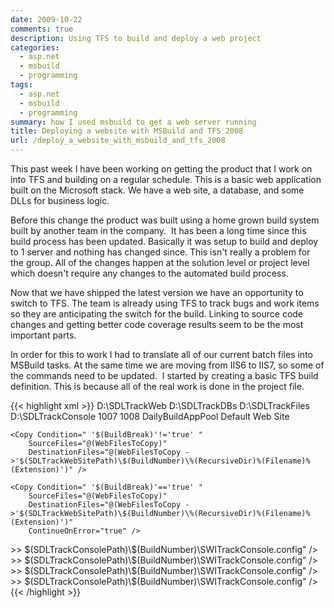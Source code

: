 ```yaml
---
date: 2009-10-22
comments: true
description: Using TFS to build and deploy a web project
categories:
  - asp.net
  - msbuild
  - programming
tags:
  - asp.net
  - msbuild
  - programming
summary: how I used msbuild to get a web server running
title: Deploying a website with MSBuild and TFS 2008
url: /deploy_a_website_with_msbuild_and_tfs_2008
---
```


This past week I have been working on getting the product that I work on into TFS and building on a regular schedule. This is a basic web application built on the Microsoft stack. We have a web site, a database, and some DLLs for business logic.

Before this change the product was built using a home grown build system built by another team in the company.  It has been a long time since this build process has been updated. Basically it was setup to build and deploy to 1 server and nothing has changed since. This isn't really a problem for the group. All of the changes happen at the solution level or project level which doesn't require any changes to the automated build process.

Now that we have shipped the latest version we have an opportunity to switch to TFS. The team is already using TFS to track bugs and work items so they are anticipating the switch for the build. Linking to source code changes and getting better code coverage results seem to be the most important parts.

In order for this to work I had to translate all of our current batch files into MSBuild tasks. At the same time we are moving from IIS6 to IIS7, so some of the commands need to be updated.  I started by creating a basic TFS build definition. This is because all of the real work is done in the project file.

{{< highlight xml >}}
<PropertyGroup>
    <SDLTrackWebSitePath>D:\SDLTrackWeb</SDLTrackWebSitePath>
    <SDLTrackDatabasePath>D:\SDLTrackDBs</SDLTrackDatabasePath>
    <SDLTrackUploadPath>D:\SDLTrackFiles</SDLTrackUploadPath>
    <SDLTrackConsolePath>D:\SDLTrackConsole</SDLTrackConsolePath>
    <SDLTrackAgileSDLVersionID>1007</SDLTrackAgileSDLVersionID>
    <SDLTrackClassicSDLVersionID>1008</SDLTrackClassicSDLVersionID>
    <SDLTrackApplicationPool>DailyBuildAppPool</SDLTrackApplicationPool>
    <SDLTrackBaseWebSite>Default Web Site</SDLTrackBaseWebSite>
</PropertyGroup>

<Target Name="AfterEndToEndIteration">
    <CallTarget Targets="CopyWebSiteToIIS" />
    <CallTarget Targets="RegisterWebSiteInIIS" />
    <CallTarget Targets="UpdateWebConfig" />
    <CallTarget Targets="TurnOnWindowsAuthenticationOnly" />
    <CallTarget Targets="DeploySDLTrackConsole" />
</Target>

<Target Name="CopyWebSiteToIIS">
    <Message Text="Copying files from $(OutDir)_PublishedWebsites\Web to $(SDLTrackWebSitePath)\$(BuildNumber)" />
    <ItemGroup>
        <WebFilesToCopy Include="$(OutDir)_PublishedWebsites\Web\**\*.*" />
    </ItemGroup>

    <Copy Condition=" '$(BuildBreak)'!='true' "
        SourceFiles="@(WebFilesToCopy)"
        DestinationFiles="@(WebFilesToCopy ->'$(SDLTrackWebSitePath)\$(BuildNumber)\%(RecursiveDir)%(Filename)%(Extension)')" />

    <Copy Condition=" '$(BuildBreak)'=='true' "
        SourceFiles="@(WebFilesToCopy)"
        DestinationFiles="@(WebFilesToCopy ->'$(SDLTrackWebSitePath)\$(BuildNumber)\%(RecursiveDir)%(Filename)%(Extension)')"
        ContinueOnError="true" />
</Target>

<Target Name="RegisterWebSiteInIIS">
    <Exec Command="%SystemRoot%\System32\inetsrv\appcmd add app /site.name:"$(SDLTrackBaseWebSite)" /path:/$(BuildNumber) /physicalPath:$(SDLTrackWebSitePath)\$(BuildNumber) /applicationPool:"$(SDLTrackApplicationPool)"" />
</Target>

<Target Name="UpdateWebConfig">
    <Copy SourceFiles="$(SolutionRoot)\$(TeamProject)\Misc\UnitTest\Setup\Web\ModifyWebConfig\WebTemplate.config"
        DestinationFiles="$(SDLTrackWebSitePath)\$(BuildNumber)\web.config"
        OverwriteReadOnlyFiles="true" />
    <Exec Command="%SystemRoot%\System32\inetsrv\appcmd set config "$(SDLTrackBaseWebSite)/$(BuildNumber)" /section:appSettings /[key='connectionString'].value:"server=(local);database=$(BuildNumber);integrated security=true;"" />
    <Exec Command="%SystemRoot%\System32\inetsrv\appcmd set config "$(SDLTrackBaseWebSite)/$(BuildNumber)" /section:appSettings /[key='filePath'].value:"$(SDLTrackUploadPath)\$(BuildNumber)"" />
    <Exec Command="%SystemRoot%\System32\inetsrv\appcmd set config "$(SDLTrackBaseWebSite)/$(BuildNumber)" /section:appSettings /[key='pluginPath'].value:"$(SDLTrackWebSitePath)\$(BuildNumber)\Bin"" />
    <Exec Command="%SystemRoot%\System32\inetsrv\appcmd set config "$(SDLTrackBaseWebSite)/$(BuildNumber)" /section:appSettings /[key='currentSDLVersionID'].value:"$(SDLTrackClassicSDLVersionID)"" />
    <Exec Command="%SystemRoot%\System32\inetsrv\appcmd set config "$(SDLTrackBaseWebSite)/$(BuildNumber)" /section:appSettings /[key='currentAgileSDLVersionID'].value:"$(SDLTrackAgileSDLVersionID)"" />
    <Exec Command="%SystemRoot%\System32\inetsrv\appcmd set config "$(SDLTrackBaseWebSite)/$(BuildNumber)" /section:appSettings /[key='baseWebAddress'].value:"$(ComputerName)/$(BuildNumber)"" />
</Target>

<Target Name="TurnOnWindowsAuthenticationOnly">
    <!-- Set access level to be windows only-->
    <Exec Command="%SystemRoot%\System32\inetsrv\appcmd set config "$(SDLTrackBaseWebSite)/$(BuildNumber)" /section:system.webServer/security/authentication/windowsAuthentication /enabled:true /commit:apphost"/>
    <Exec Command="%SystemRoot%\System32\inetsrv\appcmd set config "$(SDLTrackBaseWebSite)/$(BuildNumber)" /section:system.web/authentication /mode:Windows" />
    <Exec Command="%SystemRoot%\System32\inetsrv\appcmd set config "$(SDLTrackBaseWebSite)/$(BuildNumber)" /section:system.webServer/security/authentication/anonymousAuthentication /enabled:false /commit:apphost"/>
</Target>

<Target Name="DeploySDLTrackConsole">
    <Copy SourceFiles="$(OutDir)\SWITrackConsole.exe" DestinationFolder="$(SDLTrackConsolePath)\$(BuildNumber)" />
    <Copy SourceFiles="$(SolutionRoot)\$(TeamProject)\Misc\UnitTest\Setup\Console\ModifyAppConfig\SWITrackConsoleTemplate.config"
        DestinationFiles="$(SDLTrackConsolePath)\$(BuildNumber)\SWITrackConsole.config"
        OverwriteReadOnlyFiles="true" />
    <Exec Command="echo ^<add key="connectionString" value="Persist Security Info=False;Integrated Security=SSPI;database=$(BuildNumber);server=localhost" /^> >> $(SDLTrackConsolePath)\$(BuildNumber)\SWITrackConsole.config" />
    <Exec Command="echo ^<add key="filePath" value="$(SDLTrackUploadPath)\$(BuildNumber)" /^> >> $(SDLTrackConsolePath)\$(BuildNumber)\SWITrackConsole.config" />
    <Exec Command="echo ^<add key="baseWebAddress" value="$(ComputerName):1%date:~4,2%%date:~7,2%" /^> >> $(SDLTrackConsolePath)\$(BuildNumber)\SWITrackConsole.config" />
    <Exec Command="echo ^<add key="pluginPath" value="$(SDLTrackWebSitePath)\$(BuildNumber)\Bin" /^> >> $(SDLTrackConsolePath)\$(BuildNumber)\SWITrackConsole.config" />
    <Exec Command="echo ^</appSettings^> >> $(SDLTrackConsolePath)\$(BuildNumber)\SWITrackConsole.config" />
    <Exec Command="echo ^</configuration^> >> $(SDLTrackConsolePath)\$(BuildNumber)\SWITrackConsole.config" />
</Target>
{{< /highlight >}}

